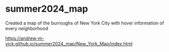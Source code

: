 # summer2024_map

Created a map of the burroughs of New York City with hover information of every neighborhood

https://andrew-m-vick.github.io/summer2024_map/New_York_Map/index.html
